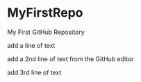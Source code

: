 # MyFirstRepo
My First GitHub Repository

add a line of text

add a 2nd line of text from the GitHub editor

add 3rd line of text
